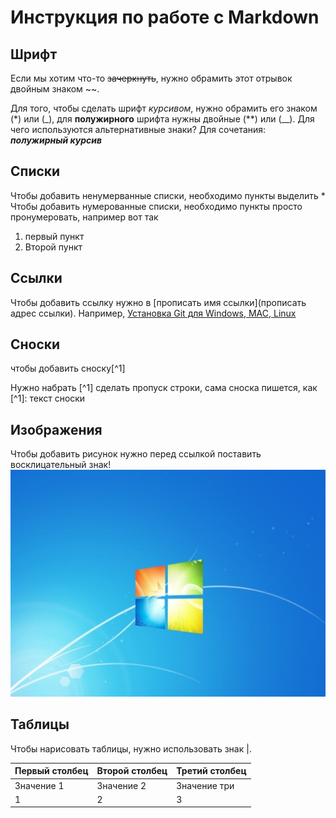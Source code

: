 # Инструкция по работе с Markdown

## Шрифт
Если мы хотим что-то ~~зачеркнуть~~, нужно обрамить этот отрывок двойным знаком ~~.

Для того, чтобы сделать шрифт _курсивом_, нужно обрамить его знаком (*) или (_), для **полужирного** шрифта нужны двойные (**) или (__).
Для чего используются альтернативные знаки? Для сочетания: _**полужирный курсив**_

## Списки
Чтобы добавить ненумерванные списки, необходимо пункты выделить *
Чтобы добавить нумерованные списки, необходимо пункты просто пронумеровать, например вот так
1. первый пункт
2. Второй пункт

## Ссылки
Чтобы добавить ссылку нужно в [прописать имя ссылки](прописать адрес ссылки). Например, [Установка Git для Windows, MAC, Linux](https://git-scm.com/downloads)

## Сноски

чтобы добавить сноску[^1]

Нужно набрать [^1] сделать пропуск строки, сама сноска пишется, как [^1]: текст сноски

## Изображения
Чтобы добавить рисунок нужно перед ссылкой поставить восклицательный знак!
 ![Windows OS](Windows.jpeg)




## Таблицы

Чтобы нарисовать таблицы, нужно использовать знак |.

|Первый столбец | Второй столбец |Третий столбец
|---|---|---|
|Значение 1 |Значение 2 |Значение три
|1 |2 |3 |

